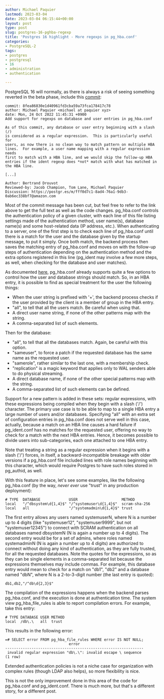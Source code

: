 ```yaml
---
author: Michael Paquier
lastmod: 2023-03-04
date: 2023-03-04 06:15:44+00:00
layout: post
type: post
slug: postgres-16-pghba-regexp
title: 'Postgres 16 highlight - More regexps in pg_hba.conf'
categories:
- PostgreSQL-2
tags:
- postgres
- postgresql
- 16
- administration
- authentication

---
```


PostgreSQL 16 will normally, as there is always a risk of seeing something
reverted in the beta phase, include this
[commit](https://git.postgresql.org/gitweb/?p=postgresql.git;a=commit;h=8fea868):

    commit: 8fea86830e1d40961fd3cba59a73fca178417c78
    author: Michael Paquier <michael at paquier xyz>
    date: Mon, 24 Oct 2022 11:45:31 +0900
    Add support for regexps on database and user entries in pg_hba.conf

    As of this commit, any database or user entry beginning with a slash (/)
    is considered as a regular expression.  This is particularly useful for
    users, as now there is no clean way to match pattern on multiple HBA
    lines.  For example, a user name mapping with a regular expression needs
    first to match with a HBA line, and we would skip the follow-up HBA
    entries if the ident regexp does *not* match with what has matched in
    the HBA line.

    [...]

    Author: Bertrand Drouvot
    Reviewed-by: Jacob Champion, Tom Lane, Michael Paquier
    Discussion: https://postgr.es/m/fff0d7c1-8ad4-76a1-9db3-0ab6ec338bf7@amazon.com

Most of the commit message has been cut, but feel free to refer to the link
above to get the full text as well as the code changes.  pg\_hba.conf controls
the authentication policy of a given cluster, with each line of this file
listing settings made of the authentication method, user name(s), database
name(s) and some host-related data (IP address, etc.).  When authenticating
to a server, one of the first step is to check each line of pg\_hba.conf
until there is a match for the user and the database given by the startup
message, to put it simply.  Once both match, the backend process then saves
the matching entry of pg\_hba.conf and moves on with the follow-up steps of
authentication depending on the authentication method and the extra options
registered in this line (pg_ident may involve a few more steps, as well,
when checking for the database and user matches).

As documented [here](https://www.postgresql.org/docs/current/auth-pg-hba-conf.html),
pg\_hba.conf already supports quite a few options to control how the user and
database strings should match.  So, in an HBA entry, it is possible to find as
special treatment for the user the following things:

  * When the user string is prefixed with '+', the backend process checks
  if the user provided by the client is a member of group in the HBA entry.
  * "all", to tell that all the users match.  Be careful when using that.
  * A direct user name string, if none of the other patterns map with the
  string.
  * A comma-separated list of such elements.

Then for the database:

  * "all", to tell that all the databases match.  Again, be careful with
  this option.
  * "sameuser", to force a patch if the requested database has the same name
  as the requested user.
  * "samerole", rather similar to the last one, with a membership check.
  * "replication" is a magic keyword that applies only to WAL senders able to
  do physical streaming.
  * A direct database name, if none of the other special patterns map with the
  string.
  * A comma-separated list of such elements can be defined.

Support for a new pattern is added in these sets: regular expressions, with
these expressions being compiled when they begin with a slash ('/') character.
The primary use case is to be able to map to a single HBA entry a large number
of users and/or databases.  Specifying "all" with an extra set of
configuration entries in pg\_hba.conf does not serve well in this case,
actually, because a match on an HBA line causes a hard failure if
pg\_ident.conf has no matches for the requested user, offering no way to
check for a match with the next HBA entries.  Hence, it becomes possible to
divide users into sub-categories, each one attached to one HBA entry.

Note that treating a string as a regular expression when it begins with a
slash ('/') forces, in itself, a backward-incompatible breakage with older
versions if a pg\_hba.conf file included lines with role names beginning
with this character, which would require Postgres to have such roles stored
in pg\_authid, as well.

With this feature in place, let's see some examples, like the following
pg\_hba.conf (by the way, *never* *ever* use "trust" in any production
deployment):

    # TYPE  DATABASE             USER                    METHOD
	local   "/^dbsystem\d{1,4}$" "/^systemuser\d{1,4}$"  scram-sha-256
    local   all                  "/^systemadmin\d{1,4}$" trust

The first entry allows any users named systemuserN, where N is a number
up to 4 digits (like "systemuser12", "systemuser9999", but not
"systemuser12345") to connect with SCRAM authentication on all databases
named dbsystemN (N is again a number up to 4 digits).  The second entry
would be for a set of admins, where roles named systemadminN (N is again
a number up to 4 digits) are authorized to connect without doing any
kind of authentication, as they are fully trusted, for all the requested
databases.  Note the quotes for the expressions, so as they can be single
elements in a comma-separated list because the expressions themselves may
include commas.  For example, this database entry would mean to check
for a match on "db1", "db2" and a database named "dbN", where N is a
2-to-3-digit number (the last entry is quoted):

	db1,db2,"/^db\d{2,3}$"

The compilation of the expressions happens when the backend parses
pg_hba.conf, and the execution is done at authentication time.  The
system view pg\_hba\_file\_rules is able to report compilation errors.
For example, take this entry:

	# TYPE DATABASE USER METHOD
	local  /db\.\   all  trust

This results in the following error:

    =# SELECT error FROM pg_hba_file_rules WHERE error IS NOT NULL;
                                 error                             
    ---------------------------------------------------------------
     invalid regular expression "db\.\": invalid escape \ sequence
    (1 row)

Extended authentication policies is not a niche case for organization
with complex rules (though LDAP also helps), so more flexibility is
nice.

This is not the only improvement done in this area of the code for
pg\_hba.conf and pg_ident.conf.  There is much more, but that's a
different story, for a different post.
